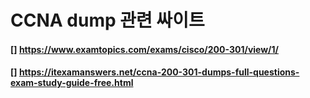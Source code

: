 # CCNA dump 관련 싸이트
#### [] https://www.examtopics.com/exams/cisco/200-301/view/1/
#### [] https://itexamanswers.net/ccna-200-301-dumps-full-questions-exam-study-guide-free.html
